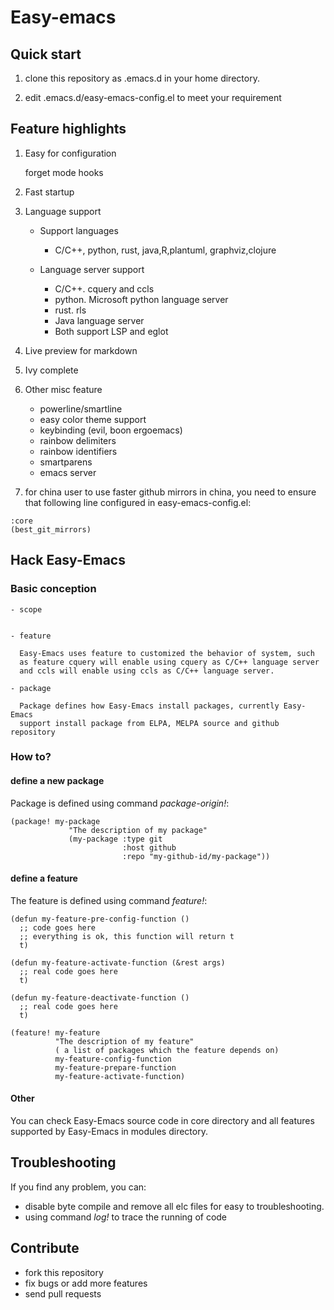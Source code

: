 # Easy-emacs

## Quick start

  1. clone this repository as .emacs.d in your home directory.
  
  2. edit .emacs.d/easy-emacs-config.el to meet your requirement
  
## Feature highlights

  1. Easy for configuration
     
	 forget mode hooks
	 
  2. Fast startup
  
  3. Language support
	 - Support languages
		- C/C++, python, rust, java,R,plantuml, graphviz,clojure
		
	 - Language server support
		- C/C++. cquery and ccls
		- python. Microsoft python language server
		- rust. rls
		- Java language server
		- Both support LSP and eglot
	 
  4. Live preview for markdown
  
  5. Ivy complete
  
  6. Other misc feature 
	 - powerline/smartline
	 - easy color theme support
	 - keybinding (evil, boon ergoemacs)
     - rainbow delimiters
	 - rainbow identifiers
	 - smartparens
	 - emacs server
	 
  7. for china user to use faster github mirrors in china, you need to 
  ensure that following line configured in easy-emacs-config.el:
  
```{elisp}
:core
(best_git_mirrors)
```

## Hack Easy-Emacs

### Basic conception

	- scope
	
	  
	- feature
	
	  Easy-Emacs uses feature to customized the behavior of system, such
	  as feature cquery will enable using cquery as C/C++ language server 
	  and ccls will enable using ccls as C/C++ language server.
	  
	- package
	
	  Package defines how Easy-Emacs install packages, currently Easy-Emacs
	  support install package from ELPA, MELPA source and github repository
	  
### How to?

#### define a new package

Package is defined using command *package-origin!*:

```{elisp}
(package! my-package
			 "The description of my package"
			 (my-package :type git
						 :host github
						 :repo "my-github-id/my-package"))
```

#### define a feature

The feature is defined using command *feature!*:

```{elisp}
(defun my-feature-pre-config-function ()
  ;; code goes here
  ;; everything is ok, this function will return t
  t)

(defun my-feature-activate-function (&rest args)
  ;; real code goes here
  t)

(defun my-feature-deactivate-function ()
  ;; real code goes here
  t)

(feature! my-feature
		  "The description of my feature"
		  ( a list of packages which the feature depends on)
		  my-feature-config-function
		  my-feature-prepare-function
		  my-feature-activate-function)
```

#### Other

You can check Easy-Emacs source code in core directory and all features
supported by Easy-Emacs in modules directory.

## Troubleshooting

If you find any problem, you can:
- disable byte compile and remove all elc files for easy to troubleshooting.
- using command *log!* to trace the running of code

## Contribute

- fork this repository
- fix bugs or add more features
- send pull requests
